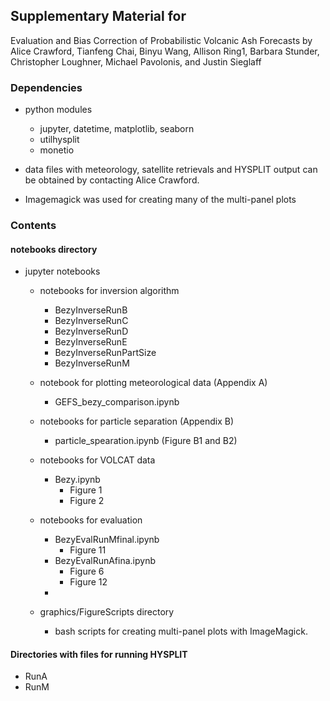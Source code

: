 ## Supplementary Material for 
Evaluation and Bias Correction of Probabilistic Volcanic Ash Forecasts
by Alice Crawford, Tianfeng Chai, Binyu Wang, Allison Ring1, Barbara Stunder, Christopher Loughner, Michael Pavolonis, and Justin Sieglaff

### Dependencies

* python modules
    * jupyter, datetime, matplotlib, seaborn
    * utilhysplit 
    * monetio
* data files with meteorology, satellite retrievals and HYSPLIT output can be obtained by contacting Alice Crawford.

* Imagemagick was used for creating many of the multi-panel plots

### Contents

#### notebooks directory
* jupyter notebooks
    * notebooks for inversion algorithm
        * BezyInverseRunB
        * BezyInverseRunC
        * BezyInverseRunD
        * BezyInverseRunE
        * BezyInverseRunPartSize
        * BezyInverseRunM
    * notebook for plotting meteorological data (Appendix A)
        * GEFS_bezy_comparison.ipynb
    * notebooks for particle separation (Appendix B)
        * particle_spearation.ipynb (Figure B1 and B2)
    * notebooks for VOLCAT data
        * Bezy.ipynb 
            * Figure 1
            * Figure 2
    * notebooks for evaluation
        * BezyEvalRunMfinal.ipynb
            * Figure 11
        * BezyEvalRunAfina.ipynb
            * Figure 6
            * Figure 12
        * 
    
    * graphics/FigureScripts directory
        * bash scripts for creating multi-panel plots with ImageMagick.
     

#### Directories with files for running HYSPLIT
* RunA
* RunM



